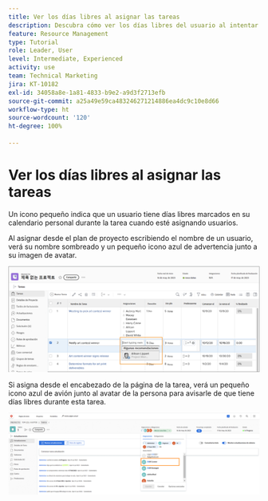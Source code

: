 ```yaml
---
title: Ver los días libres al asignar las tareas
description: Descubra cómo ver los días libres del usuario al intentar realizar asignaciones de tareas.
feature: Resource Management
type: Tutorial
role: Leader, User
level: Intermediate, Experienced
activity: use
team: Technical Marketing
jira: KT-10182
exl-id: 34058a8e-1a81-4833-b9e2-a9d3f2713efb
source-git-commit: a25a49e59ca483246271214886ea4dc9c10e8d66
workflow-type: ht
source-wordcount: '120'
ht-degree: 100%

---
```


# Ver los días libres al asignar las tareas

Un icono pequeño indica que un usuario tiene días libres marcados en su calendario personal durante la tarea cuando esté asignando usuarios.

Al asignar desde el plan de proyecto escribiendo el nombre de un usuario, verá su nombre sombreado y un pequeño icono azul de advertencia junto a su imagen de avatar.

![usuario sombreado por sus días libres personales](assets/toat_01.png)

Si asigna desde el encabezado de la página de la tarea, verá un pequeño icono azul de avión junto al avatar de la persona para avisarle de que tiene días libres durante esta tarea.

![asignación de tareas al usuario](assets/toat_02.png)
